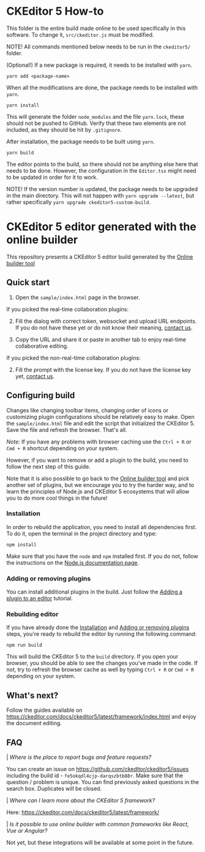 # CKEditor 5 How-to

This folder is the entire build made online to be used specifically in this software. To change it, `src/ckeditor.js` must be modified.

NOTE! All commands mentioned below needs to be run in the `ckeditor5/` folder.

(Optional!) If a new package is required, it needs to be installed with `yarn`.

```
yarn add <package-name>
```

When all the modifications are done, the package needs to be installed with `yarn`.

```
yarn install
```

This will generate the folder `node_modules` and the file `yarn.lock`, these should not be pushed to GitHub. Verify that these two elements are not included, as they should be hit by `.gitignore`.

After installation, the package needs to be built using `yarn`.

```
yarn build
```

The editor points to the build, so there should not be anything else here that needs to be done. However, the configuration in the `Editor.tsx` might need to be updated in order for it to work.

NOTE! If the version number is updated, the package needs to be upgraded in the main directory. This will not happen with `yarn upgrade --latest`, but rather specifically `yarn upgrade ckeditor5-custom-build`.

# CKEditor 5 editor generated with the online builder

This repository presents a CKEditor 5 editor build generated by the [Online builder tool](https://ckeditor.com/ckeditor-5/online-builder)

## Quick start

1. Open the `sample/index.html` page in the browser.

If you picked the real-time collaboration plugins:

2. Fill the dialog with correct token, websocket and upload URL endpoints. If you do not have these yet or do not know their meaning, [contact us](https://ckeditor.com/contact/).

3. Copy the URL and share it or paste in another tab to enjoy real-time collaborative editing.

If you picked the non-real-time collaboration plugins:

2. Fill the prompt with the license key. If you do not have the license key yet, [contact us](https://ckeditor.com/contact/).

## Configuring build

Changes like changing toolbar items, changing order of icons or customizing plugin configurations should be relatively easy to make. Open the `sample/index.html` file and edit the script that initialized the CKEditor 5. Save the file and refresh the browser. That's all.

_Note:_ If you have any problems with browser caching use the `Ctrl + R` or `Cmd + R` shortcut depending on your system.

However, if you want to remove or add a plugin to the build, you need to follow the next step of this guide.

Note that it is also possible to go back to the [Online builder tool](https://ckeditor.com/ckeditor-5/online-builder) and pick another set of plugins, but we encourage you to try the harder way, and to learn the principles of Node.js and CKEditor 5 ecosystems that will allow you to do more cool things in the future!

### Installation

In order to rebuild the application, you need to install all dependencies first. To do it, open the terminal in the project directory and type:

```
npm install
```

Make sure that you have the `node` and `npm` installed first. If you do not, follow the instructions on the [Node.js documentation page](https://nodejs.org/en/).

### Adding or removing plugins

You can install additional plugins in the build. Just follow the [Adding a plugin to an editor](https://ckeditor.com/docs/ckeditor5/latest/builds/guides/integration/installing-plugins.html#adding-a-plugin-to-an-editor) tutorial.

### Rebuilding editor

If you have already done the [Installation](#installation) and [Adding or removing plugins](#adding-or-removing-plugins) steps, you're ready to rebuild the editor by running the following command:

```
npm run build
```

This will build the CKEditor 5 to the `build` directory. If you open your browser, you should be able to see the changes you've made in the code. If not, try to refresh the browser cache as well by typing `Ctrl + R` or `Cmd + R` depending on your system.

## What's next?

Follow the guides available on https://ckeditor.com/docs/ckeditor5/latest/framework/index.html and enjoy the document editing.

## FAQ

| _Where is the place to report bugs and feature requests?_

You can create an issue on https://github.com/ckeditor/ckeditor5/issues including the build id - `fe5okqdl4cjp-darqszbtb88r`. Make sure that the question / problem is unique. You can find previously asked questions in the search box. Duplicates will be closed.

| _Where can I learn more about the CKEditor 5 framework?_

Here: https://ckeditor.com/docs/ckeditor5/latest/framework/

| _Is it possible to use online builder with common frameworks like React, Vue or Angular?_

Not yet, but these integrations will be available at some point in the future.
